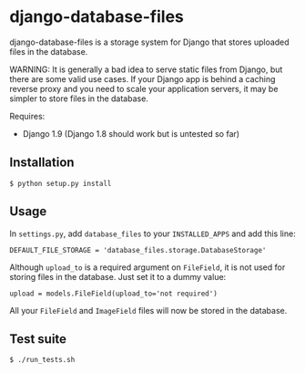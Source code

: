 django-database-files
=====================

django-database-files is a storage system for Django that stores uploaded files 
in the database.

WARNING: It is generally a bad idea to serve static files from Django, 
but there are some valid use cases. If your Django app is behind a caching 
reverse proxy and you need to scale your application servers, it may be 
simpler to store files in the database.

Requires:

  * Django 1.9 (Django 1.8 should work but is untested so far)

Installation
------------

    $ python setup.py install

Usage
-----

In ``settings.py``, add ``database_files`` to your ``INSTALLED_APPS`` and add this line:

    DEFAULT_FILE_STORAGE = 'database_files.storage.DatabaseStorage'

Although ``upload_to`` is a required argument on ``FileField``, it is not used for 
storing files in the database. Just set it to a dummy value:

    upload = models.FileField(upload_to='not required')

All your ``FileField`` and ``ImageField`` files will now be stored in the 
database.

Test suite
----------

    $ ./run_tests.sh

